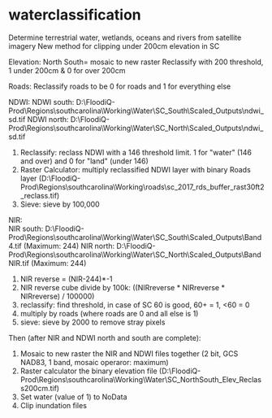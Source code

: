 # waterclassification
Determine terrestrial water, wetlands, oceans and rivers from satellite imagery 
New method for clipping under 200cm elevation in SC

Elevation:
North South= mosaic to new raster
Reclassify with 200 threshold, 1 under 200cm & 0 for over 200cm

Roads: 
Reclassify roads to be 0 for roads and 1 for everything else

NDWI:
NDWI south: D:\FloodiQ-Prod\Regions\southcarolina\Working\Water\SC_South\Scaled_Outputs\ndwi_sd.tif 
NDWI north: D:\FloodiQ-Prod\Regions\southcarolina\Working\Water\SC_North\Scaled_Outputs\ndwi_sd.tif

1. Reclassify:  reclass NDWI with a 146 threshold limit. 1 for "water" (146 and over) and 0 for "land" (under 146)
2. Raster Calculator: multiply reclassified NDWI layer with binary Roads layer (D:\FloodiQ-Prod\Regions\southcarolina\Working\roads\sc_2017_rds_buffer_rast30ft2_reclass.tif)
3. Sieve: sieve by 100,000


NIR:  
NIR south: D:\FloodiQ-Prod\Regions\southcarolina\Working\Water\SC_South\Scaled_Outputs\Band4.tif      (Maximum: 244)
NIR north: D:\FloodiQ-Prod\Regions\southcarolina\Working\Water\SC_North\Scaled_Outputs\BandNIR.tif    (Maximum: 244)

1. NIR reverse = (NIR-244)*-1
2. NIR reverse cube divide by 100k: ((NIRreverse * NIRreverse * NIRreverse) / 100000)
3. reclassify: find threshold, in case of SC 60 is good, 60+ = 1, <60 = 0
4. multiply by roads (where roads are 0 and all else is 1)
5. sieve: sieve by 2000 to remove stray pixels

Then (after NIR and NDWI north and south are complete): 
1. Mosaic to new raster the NIR and NDWI files together (2 bit, GCS NAD83, 1 band, mosaic operaror: maximum)
2. Raster calculator the binary elevation file  (D:\FloodiQ-Prod\Regions\southcarolina\Working\Water\SC_NorthSouth_Elev_Reclass200cm.tif)
3. Set water (value of 1) to NoData
4. Clip inundation files 
